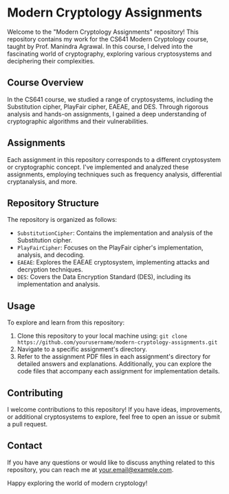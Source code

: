 # Modern Cryptology Assignments

Welcome to the "Modern Cryptology Assignments" repository! This repository contains my work for the CS641 Modern Cryptology course, taught by Prof. Manindra Agrawal. In this course, I delved into the fascinating world of cryptography, exploring various cryptosystems and deciphering their complexities.

## Course Overview

In the CS641 course, we studied a range of cryptosystems, including the Substitution cipher, PlayFair cipher, EAEAE, and DES. Through rigorous analysis and hands-on assignments, I gained a deep understanding of cryptographic algorithms and their vulnerabilities.

## Assignments

Each assignment in this repository corresponds to a different cryptosystem or cryptographic concept. I've implemented and analyzed these assignments, employing techniques such as frequency analysis, differential cryptanalysis, and more.

## Repository Structure

The repository is organized as follows:
- `SubstitutionCipher`: Contains the implementation and analysis of the Substitution cipher.
- `PlayFairCipher`: Focuses on the PlayFair cipher's implementation, analysis, and decoding.
- `EAEAE`: Explores the EAEAE cryptosystem, implementing attacks and decryption techniques.
- `DES`: Covers the Data Encryption Standard (DES), including its implementation and analysis.

## Usage

To explore and learn from this repository:
1. Clone this repository to your local machine using: `git clone https://github.com/yourusername/modern-cryptology-assignments.git`
2. Navigate to a specific assignment's directory.
3. Refer to the assignment PDF files in each assignment's directory for detailed answers and explanations. Additionally, you can explore the code files that accompany each assignment for implementation details.


## Contributing

I welcome contributions to this repository! If you have ideas, improvements, or additional cryptosystems to explore, feel free to open an issue or submit a pull request.


## Contact

If you have any questions or would like to discuss anything related to this repository, you can reach me at your.email@example.com.

Happy exploring the world of modern cryptology!

